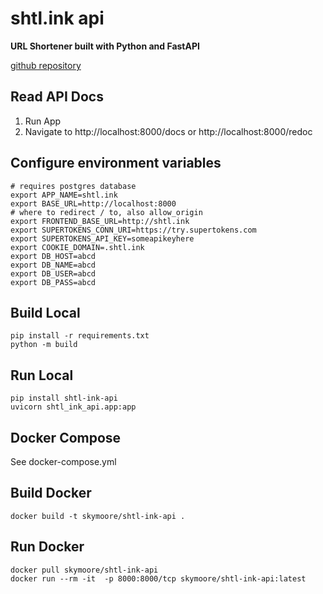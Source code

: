 # shtl.ink api
**URL Shortener built with Python and FastAPI**

[github repository](https://github.com/mskymoore/url_shortener)

## Read API Docs

1. Run App
2. Navigate to http://localhost:8000/docs or http://localhost:8000/redoc

## Configure environment variables
```
# requires postgres database
export APP_NAME=shtl.ink
export BASE_URL=http://localhost:8000
# where to redirect / to, also allow_origin
export FRONTEND_BASE_URL=http://shtl.ink
export SUPERTOKENS_CONN_URI=https://try.supertokens.com
export SUPERTOKENS_API_KEY=someapikeyhere
export COOKIE_DOMAIN=.shtl.ink
export DB_HOST=abcd
export DB_NAME=abcd
export DB_USER=abcd
export DB_PASS=abcd
```

## Build Local
```console
pip install -r requirements.txt
python -m build
```
## Run Local

```console
pip install shtl-ink-api
uvicorn shtl_ink_api.app:app
```

## Docker Compose
  See docker-compose.yml

## Build Docker
```console
docker build -t skymoore/shtl-ink-api .
```

## Run Docker

```console
docker pull skymoore/shtl-ink-api
docker run --rm -it  -p 8000:8000/tcp skymoore/shtl-ink-api:latest
```

